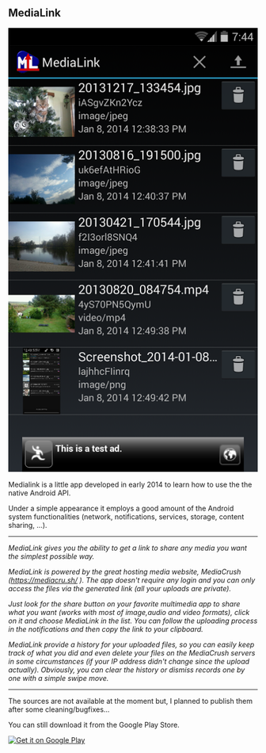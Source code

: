 ## MediaLink

![main_image](/public/images/medialink.png)

Medialink is a little app developed in early 2014 to learn how to use the the native Android API.

Under a simple appearance it employs a good amount of the Android system functionalities (network, notifications, services, storage, content sharing, ...).

---
*MediaLink gives you the ability to get a link to share any media you want the simplest possible way.*

*MediaLink is powered by the great hosting media website, MediaCrush (https://mediacru.sh/ ).
The app doesn't require any login and you can only access the files via the generated link (all your uploads are private).*

*Just look for the share button on your favorite multimedia app to share what you want (works with most of image,audio and video formats), click on it and choose MediaLink in the list. 
You can follow the uploading process in the notifications and then copy the link to your clipboard.*

*MediaLink provide a history for your uploaded files, so you can easily keep track of what you did and even delete your files on the MediaCrush servers in some circumstances (if your IP address didn't change since the upload actually). Obviously, you can clear the history or dismiss records one by one with a simple swipe move.*

---

The sources are not available at the moment but, I planned to publish them after some cleaning/bugfixes...

You can still download it from the Google Play Store.

<a href="https://play.google.com/store/apps/details?id=fr.apox.medialink">
  <img alt="Get it on Google Play"
       src="https://developer.android.com/images/brand/en_generic_rgb_wo_45.png" />
</a>